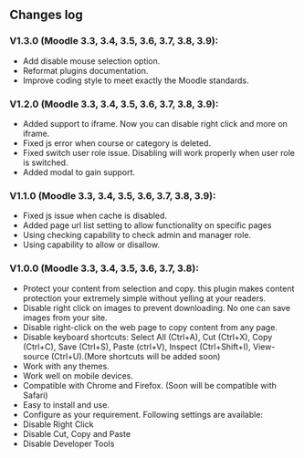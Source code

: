 ## Changes log


### V1.3.0 (Moodle 3.3, 3.4, 3.5, 3.6, 3.7, 3.8, 3.9):

- Add disable mouse selection option.
- Reformat plugins documentation.
- Improve coding style to meet exactly the Moodle standards.

### V1.2.0 (Moodle 3.3, 3.4, 3.5, 3.6, 3.7, 3.8, 3.9):

- Added support to iframe. Now you can disable right click and more on iframe.
- Fixed js error when course or category is deleted.
- Fixed switch user role issue. Disabling will work properly when user role is switched.
- Added modal to gain support.

### V1.1.0 (Moodle 3.3, 3.4, 3.5, 3.6, 3.7, 3.8, 3.9):

- Fixed js issue when cache is disabled.
- Added page url list setting to allow functionality on specific pages
- Using checking capability to check admin and manager role.
- Using capability to allow or disallow.

### V1.0.0 (Moodle 3.3, 3.4, 3.5, 3.6, 3.7, 3.8):

- Protect your content from selection and copy.
  this plugin makes content protection your extremely simple without yelling at your readers.
- Disable right click on images to prevent downloading. No one can save images from your site.
- Disable right-click on the web page to copy content from any page.
- Disable keyboard shortcuts: Select All (Ctrl+A), Cut (Ctrl+X), Copy (Ctrl+C), Save (Ctrl+S),
  Paste (ctrl+V), Inspect (Ctrl+Shift+I), View-source (Ctrl+U).(More shortcuts will be added soon)
- Work with any themes.
- Work well on mobile devices.
- Compatible with Chrome and Firefox. (Soon will be compatible with Safari)
- Easy to install and use.
- Configure as your requirement. Following settings are available:
- Disable Right Click
- Disable Cut, Copy and Paste
- Disable Developer Tools
